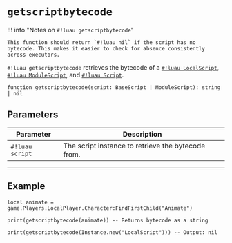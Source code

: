 # `getscriptbytecode`

!!! info "Notes on `#!luau getscriptbytecode`"

    This function should return `#!luau nil` if the script has no bytecode. This makes it easier to check for absence consistently across executors.

`#!luau getscriptbytecode` retrieves the bytecode of a [`#!luau LocalScript`](https://create.roblox.com/docs/reference/engine/classes/LocalScript), [`#!luau ModuleScript`](https://create.roblox.com/docs/reference/engine/classes/ModuleScript), and [`#!luau Script`](https://create.roblox.com/docs/reference/engine/classes/Script).

```luau
function getscriptbytecode(script: BaseScript | ModuleScript): string | nil
```

## Parameters

| Parameter      | Description                                              |
|----------------|----------------------------------------------------------|
| `#!luau script` | The script instance to retrieve the bytecode from.       |

---

## Example

```luau title="Reading the bytecode of a running script" linenums="1"
local animate = game.Players.LocalPlayer.Character:FindFirstChild("Animate")

print(getscriptbytecode(animate)) -- Returns bytecode as a string

print(getscriptbytecode(Instance.new("LocalScript"))) -- Output: nil
```
